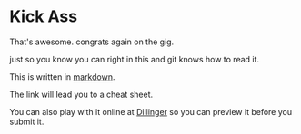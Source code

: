Kick Ass
========

That's awesome. congrats again on the gig. 

just so you know you can right in this and git knows how to read it.

This is written in [markdown](https://github.com/adam-p/markdown-here/wiki/Markdown-Cheatsheet).

The link will lead you to a cheat sheet.

You can also play with it online at [Dillinger](http://dillinger.io/) so
you can preview it before you submit it.
